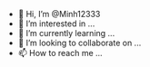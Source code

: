 - 👋 Hi, I’m @Minh12333
- 👀 I’m interested in ...
- 🌱 I’m currently learning ...
- 💞️ I’m looking to collaborate on ...
- 📫 How to reach me ...

<!---
Minh12333/Minh12333 is a ✨ special ✨ repository because its `README.md` (this file) appears on your GitHub profile.
Bạn có thể nhấp vào liên kết Xem trước để xem các thay đổi của mình.

